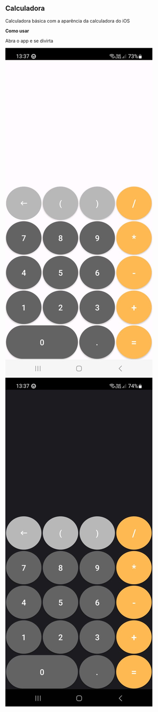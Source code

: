 ## Calculadora
Calculadora básica com a aparência da calculadora do iOS

**Como usar**

Abra o app e se divirta

<img src="/app/src/main/res/assets/whitemode.jpg"><img src="/app/src/main/res/assets/darkmode.jpg">
